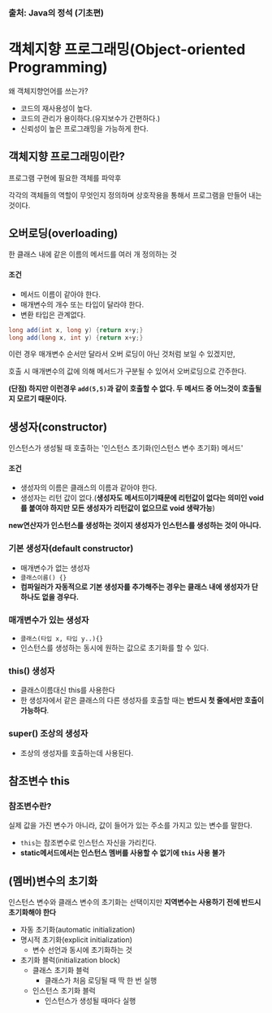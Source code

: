 ### 출처: Java의 정석 (기초편)

# 객체지향 프로그래밍(Object-oriented Programming)

왜 객체지향언어를 쓰는가?
  
- 코드의 재사용성이 높다.
- 코드의 관리가 용이하다.(유지보수가 간편하다.)
- 신뢰성이 높은 프로그래밍을 가능하게 한다.

## 객체지향 프로그래밍이란?

프로그램 구현에 필요한 객체를 파악후 

각각의 객체들의 역할이 무엇인지 정의하며 상호작용을 통해서 프로그램을 만들어 내는 것이다.

## 오버로딩(overloading)

한 클래스 내에 같은 이름의 메서드를 여러 개 정의하는 것

#### 조건
- 메서드 이름이 같아야 한다.
- 매개변수의 개수 또는 타입이 달라야 한다.
- 변환 타입은 관계없다.

```java
long add(int x, long y) {return x+y;}
long add(long x, int y) {return x+y;}
```

이런 경우 매개변수 순서만 달라서 오버 로딩이 아닌 것처럼 보일 수 있겠지만, 

호출 시 매개변수의 값에 의해 메서드가 구분될 수 있어서 오버로딩으로 간주한다.

**(단점) 하지만 이런경우 `add(5,5)`과 같이 호출할 수 없다. 두 메서드 중 어느것이 호출될지 모르기 때문이다.** 

## 생성자(constructor)

인스턴스가 생성될 때 호출하는 '인스턴스 초기화(인스턴스 변수 초기화) 메서드'

#### 조건

- 생성자의 이름은 클래스의 이름과 같아야 한다.
- 생성자는 리턴 값이 없다.(**생성자도 메서드이기때문에 리턴값이 없다는 의미인 void를 붙여야 하지만 모든 생성자가 리턴값이 없으므로 void 생략가능**)

**new연산자가 인스턴스를 생성하는 것이지 생성자가 인스턴스를 생성하는 것이 아니다.**

### 기본 생성자(default constructor)

- 매개변수가 없는 생성자
- `클래스이름() {}`
- **컴파일러가 자동적으로 기본 생성자를 추가해주는 경우는 클래스 내에 생성자가 단 하나도 없을 경우다.**

### 매개변수가 있는 생성자

- `클래스(타입 x, 타입 y..){}`
- 인스턴스를 생성하는 동시에 원하는 값으로 초기화를 할 수 있다.

### this() 생성자

- 클래스이름대신 this를 사용한다
- 한 생성자에서 같은 클래스의 다른 생성자를 호출할 때는 **반드시 첫 줄에서만 호출이 가능하다**.

### super() 조상의 생성자

- 조상의 생성자를 호출하는데 사용된다.

## 참조변수 this

### 참조변수란?

실제 값을 가진 변수가 아니라, 값이 들어가 있는 주소를 가지고 있는 변수를 말한다.

- `this`는 참조변수로 인스턴스 자신을 가리킨다.
- **static메서드에서는 인스턴스 멤버를 사용할 수 없기에 `this` 사용 불가**

## (멤버)변수의 초기화

인스턴스 변수와 클래스 변수의 초기화는 선택이지만 **지역변수는 사용하기 전에 반드시 초기화해야 한다**

- 자동 초기화(automatic initialization)
- 명시적 초기화(explicit initialization)
  - 변수 선언과 동시에 초기화하는 것
- 초기화 블럭(initialization block)
  - 클래스 초기화 블럭
    - 클래스가 처음 로딩될 때 딱 한 번 실행
  - 인스턴스 초기화 블럭
    - 인스턴스가 생성될 때마다 실행
